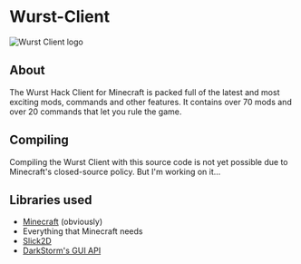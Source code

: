 # Wurst-Client
![Wurst Client logo](https://raw.githubusercontent.com/Wurst-Imperium/Wurst-logo/master/Wurst/wurst_1011x256.png)

## About
The Wurst Hack Client for Minecraft is packed full of the latest and most exciting mods, commands and other features. It contains over 70 mods and over 20 commands that let you rule the game.

## Compiling
Compiling the Wurst Client with this source code is not yet possible due to Minecraft's closed-source policy.
But I'm working on it...

## Libraries used
- [Minecraft](https://minecraft.net/) (obviously)
- Everything that Minecraft needs
- [Slick2D](http://slick.ninjacave.com/)
- [DarkStorm's GUI API](https://github.com/DarkStorm652/Minecraft-GUI-API)
